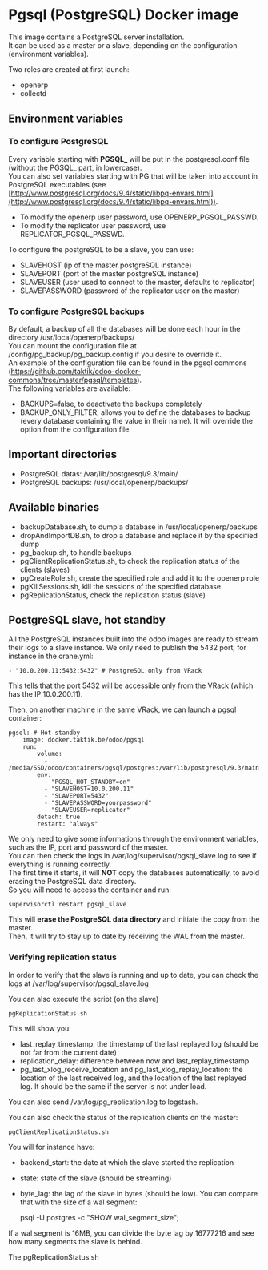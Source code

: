 # Pgsql (PostgreSQL) Docker image

This image contains a PostgreSQL server installation.  
It can be used as a master or a slave, depending on the configuration (environment variables).

Two roles are created at first launch:

- openerp
- collectd

## Environment variables

### To configure PostgreSQL

Every variable starting with **PGSQL_** will be put in the postgresql.conf file (without the PGSQL_ part, in lowercase).   
You can also set variables starting with PG that will be taken into account in PostgreSQL executables (see [http://www.postgresql.org/docs/9.4/static/libpq-envars.html](http://www.postgresql.org/docs/9.4/static/libpq-envars.html)).

- To modify the openerp user password, use OPENERP_PGSQL_PASSWD. 
- To modify the replicator user password, use REPLICATOR_PGSQL_PASSWD.

To configure the postgreSQL to be a slave, you can use:

- SLAVEHOST (ip of the master postgreSQL instance)
- SLAVEPORT (port of the master postgreSQL instance)
- SLAVEUSER (user used to connect to the master, defaults to replicator)
- SLAVEPASSWORD (password of the replicator user on the master)

### To configure PostgreSQL backups

By default, a backup of all the databases will be done each hour in the directory /usr/local/openerp/backups/  
You can mount the configuration file at /config/pg_backup/pg_backup.config if you desire to override it.  
An example of the configuration file can be found in the pgsql commons (https://github.com/taktik/odoo-docker-commons/tree/master/pgsql/templates).  
The following variables are available:

- BACKUPS=false, to deactivate the backups completely
- BACKUP_ONLY_FILTER, allows you to define the databases to backup (every database containing the value in their name). It will override the option from the configuration file.

## Important directories

- PostgreSQL datas: /var/lib/postgresql/9.3/main/
- PostgreSQL backups: /usr/local/openerp/backups/

## Available binaries

- backupDatabase.sh, to dump a database in /usr/local/openerp/backups
- dropAndImportDB.sh, to drop a database and replace it by the specified dump
- pg_backup.sh, to handle backups
- pgClientReplicationStatus.sh, to check the replication status of the clients (slaves)
- pgCreateRole.sh, create the specified role and add it to the openerp role
- pgKillSessions.sh, kill the sessions of the specified database
- pgReplicationStatus, check the replication status (slave)

## PostgreSQL slave, hot standby

All the PostgreSQL instances built into the odoo images are ready to stream their logs to a slave instance.
We only need to publish the 5432 port, for instance in the crane.yml:

	- "10.0.200.11:5432:5432" # PostgreSQL only from VRack
	
This tells that the port 5432 will be accessible only from the VRack (which has the IP 10.0.200.11).

Then, on another machine in the same VRack, we can launch a pgsql container:

	pgsql: # Hot standby
        image: docker.taktik.be/odoo/pgsql
        run:
            volume:
              - /media/SSD/odoo/containers/pgsql/postgres:/var/lib/postgresql/9.3/main
            env:
              - "PGSQL_HOT_STANDBY=on"
              - "SLAVEHOST=10.0.200.11"
              - "SLAVEPORT=5432"
              - "SLAVEPASSWORD=yourpassword"
              - "SLAVEUSER=replicator"
            detach: true
            restart: "always"
            
We only need to give some informations through the environment variables, such as the IP, port and password of the master.  
You can then check the logs in /var/log/supervisor/pgsql_slave.log to see if everything is running correctly.  
The first time it starts, it will **NOT** copy the databases automatically, to avoid erasing the PostgreSQL data directory.  
So you will need to access the container and run:

    supervisorctl restart pgsql_slave
    
This will **erase the PostgreSQL data directory** and initiate the copy from the master.  
Then, it will try to stay up to date by receiving the WAL from the master.

### Verifying replication status

In order to verify that the slave is running and up to date, you can check the logs at
/var/log/supervisor/pgsql_slave.log

You can also execute the script (on the slave)

	pgReplicationStatus.sh
	
This will show you: 

* last_replay_timestamp: the timestamp of the last replayed log (should be not far from the current date)
* replication_delay: difference between now and last_replay_timestamp
* pg_last_xlog_receive_location and pg_last_xlog_replay_location: the location of the last received log, and the location
of the last replayed log. It should be the same if the server is not under load.

You can also send /var/log/pg_replication.log to logstash.

You can also check the status of the replication clients on the master:

	pgClientReplicationStatus.sh
	
You will for instance have:

* backend_start: the date at which the slave started the replication
* state: state of the slave (should be streaming)
* byte_lag: the lag of the slave in bytes (should be low). You can compare that with the size of a wal segment:

	psql -U postgres -c "SHOW wal_segment_size";
	
If a wal segment is 16MB, you can divide the byte lag by 16777216 and see how many segments the slave is behind.

The pgReplicationStatus.sh